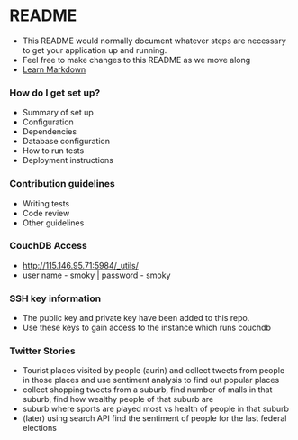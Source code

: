 # README #

* This README would normally document whatever steps are necessary to get your application up and running.
* Feel free to make changes to this README as we move along
* [Learn Markdown](https://bitbucket.org/tutorials/markdowndemo)


### How do I get set up? ###

* Summary of set up
* Configuration
* Dependencies
* Database configuration
* How to run tests
* Deployment instructions

### Contribution guidelines ###

* Writing tests
* Code review
* Other guidelines

### CouchDB Access ###
* http://115.146.95.71:5984/_utils/
* user name - smoky | password - smoky

### SSH key information ###
* The public key and private key have been added to this repo.
* Use these keys to gain access to the instance which runs couchdb

### Twitter Stories
* Tourist places visited by people (aurin) and collect tweets from people in those places and use sentiment analysis to find out popular places
* collect shopping tweets from a suburb, find number of malls in that suburb, find how wealthy people of that suburb are
* suburb where sports are played most vs health of people in that suburb
* (later) using search API find the sentiment of people for the last federal elections